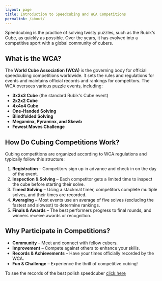 ```yaml
---
layout: page
title: Introduction to Speedcubing and WCA Competitions
permalink: /about/
---
```

Speedcubing is the practice of solving twisty puzzles, such as the Rubik's Cube, as quickly as possible. Over the years, it has evolved into a competitive sport with a global community of cubers.

## What is the WCA?

The **World Cube Association (WCA)** is the governing body for official speedcubing competitions worldwide. It sets the rules and regulations for events and maintains official records and rankings for competitors. The WCA oversees various puzzle events, including:

- **3x3x3 Cube** (the standard Rubik's Cube event)
- **2x2x2 Cube**
- **4x4x4 Cube**
- **One-Handed Solving**
- **Blindfolded Solving**
- **Megaminx, Pyraminx, and Skewb**
- **Fewest Moves Challenge**

## How Do Cubing Competitions Work?

Cubing competitions are organized according to WCA regulations and typically follow this structure:

1. **Registration** – Competitors sign up in advance and check in on the day of the event.
2. **Inspection & Solving** – Each competitor gets a limited time to inspect the cube before starting their solve.
3. **Timed Solving** – Using a stackmat timer, competitors complete multiple solves, and their times are recorded.
4. **Averaging** – Most events use an average of five solves (excluding the fastest and slowest) to determine rankings.
5. **Finals & Awards** – The best performers progress to final rounds, and winners receive awards or recognition.

## Why Participate in Competitions?

- **Community** – Meet and connect with fellow cubers.
- **Improvement** – Compete against others to enhance your skills.
- **Records & Achievements** – Have your times officially recorded by the WCA.
- **Fun & Challenge** – Experience the thrill of competitive cubing!

To see the records of the best polish speedcuber [click here](/records/)



